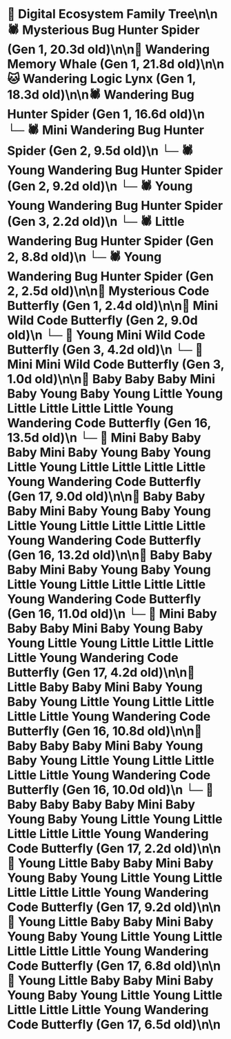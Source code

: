 # 🌳 Digital Ecosystem Family Tree\n\n🕷️ Mysterious Bug Hunter Spider (Gen 1, 20.3d old)\n\n🐋 Wandering Memory Whale (Gen 1, 21.8d old)\n\n🐱 Wandering Logic Lynx (Gen 1, 18.3d old)\n\n🕷️ Wandering Bug Hunter Spider (Gen 1, 16.6d old)\n  └─ 🕷️ Mini Wandering Bug Hunter Spider (Gen 2, 9.5d old)\n  └─ 🕷️ Young Wandering Bug Hunter Spider (Gen 2, 9.2d old)\n    └─ 🕷️ Young Young Wandering Bug Hunter Spider (Gen 3, 2.2d old)\n  └─ 🕷️ Little Wandering Bug Hunter Spider (Gen 2, 8.8d old)\n  └─ 🕷️ Young Wandering Bug Hunter Spider (Gen 2, 2.5d old)\n\n🦋 Mysterious Code Butterfly (Gen 1, 2.4d old)\n\n🦋 Mini Wild Code Butterfly (Gen 2, 9.0d old)\n  └─ 🦋 Young Mini Wild Code Butterfly (Gen 3, 4.2d old)\n  └─ 🦋 Mini Mini Wild Code Butterfly (Gen 3, 1.0d old)\n\n🦋 Baby Baby Baby Mini Baby Young Baby Young Little Young Little Little Little Little Young Wandering Code Butterfly (Gen 16, 13.5d old)\n  └─ 🦋 Mini Baby Baby Baby Mini Baby Young Baby Young Little Young Little Little Little Little Young Wandering Code Butterfly (Gen 17, 9.0d old)\n\n🦋 Baby Baby Baby Mini Baby Young Baby Young Little Young Little Little Little Little Young Wandering Code Butterfly (Gen 16, 13.2d old)\n\n🦋 Baby Baby Baby Mini Baby Young Baby Young Little Young Little Little Little Little Young Wandering Code Butterfly (Gen 16, 11.0d old)\n  └─ 🦋 Mini Baby Baby Baby Mini Baby Young Baby Young Little Young Little Little Little Little Young Wandering Code Butterfly (Gen 17, 4.2d old)\n\n🦋 Little Baby Baby Mini Baby Young Baby Young Little Young Little Little Little Little Young Wandering Code Butterfly (Gen 16, 10.8d old)\n\n🦋 Baby Baby Baby Mini Baby Young Baby Young Little Young Little Little Little Little Young Wandering Code Butterfly (Gen 16, 10.0d old)\n  └─ 🦋 Baby Baby Baby Baby Mini Baby Young Baby Young Little Young Little Little Little Little Young Wandering Code Butterfly (Gen 17, 2.2d old)\n\n🦋 Young Little Baby Baby Mini Baby Young Baby Young Little Young Little Little Little Little Young Wandering Code Butterfly (Gen 17, 9.2d old)\n\n🦋 Young Little Baby Baby Mini Baby Young Baby Young Little Young Little Little Little Little Young Wandering Code Butterfly (Gen 17, 6.8d old)\n\n🦋 Young Little Baby Baby Mini Baby Young Baby Young Little Young Little Little Little Little Young Wandering Code Butterfly (Gen 17, 6.5d old)\n\n